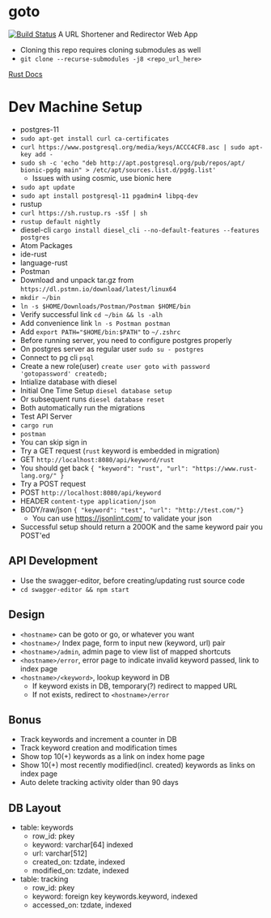 # goto
[![Build Status](https://travis-ci.org/mattlknight/goto-actix.svg?branch=master)](https://travis-ci.org/mattlknight/goto-actix)
A URL Shortener and Redirector Web App
- Cloning this repo requires cloning submodules as well
 - `git clone --recurse-submodules -j8 <repo_url_here>`

[Rust Docs](https://mattlknight.github.io/goto-actix/)

# Dev Machine Setup
- postgres-11
 - `sudo apt-get install curl ca-certificates`
 - `curl https://www.postgresql.org/media/keys/ACCC4CF8.asc | sudo apt-key add -`
 - `sudo sh -c 'echo "deb http://apt.postgresql.org/pub/repos/apt/ bionic-pgdg main" > /etc/apt/sources.list.d/pgdg.list'`
   - Issues with using cosmic, use bionic here
 - `sudo apt update`
 - `sudo apt install postgresql-11 pgadmin4 libpq-dev`
- rustup
 - `curl https://sh.rustup.rs -sSf | sh`
 - `rustup default nightly`
- diesel-cli `cargo install diesel_cli --no-default-features --features postgres`
- Atom Packages
 - ide-rust
 - language-rust
- Postman
 - Download and unpack tar.gz from `https://dl.pstmn.io/download/latest/linux64`
 - `mkdir ~/bin`
 - `ln -s $HOME/Downloads/Postman/Postman $HOME/bin`
 - Verify successful link `cd ~/bin && ls -alh`
 - Add convenience link `ln -s Postman postman`
 - Add `export PATH="$HOME/bin:$PATH"` to `~/.zshrc`
- Before running server, you need to configure postgres properly
 - On postgres server as regular user `sudo su - postgres`
 - Connect to pg cli `psql`
 - Create a new role(user) `create user goto with password 'gotopassword' createdb;`
- Intialize database with diesel
 - Initial One Time Setup `diesel database setup`
  - Or subsequent runs `diesel database reset`
  - Both automatically run the migrations
- Test API Server
 - `cargo run`
 - `postman`
  - You can skip sign in
- Try a GET request (`rust` keyword is embedded in migration)
 - GET `http://localhost:8080/api/keyword/rust`
  - You should get back
`{
    "keyword": "rust",
    "url": "https://www.rust-lang.org/"
}`
- Try a POST request
 - POST `http://localhost:8080/api/keyword`
 - HEADER `content-type application/json`
 - BODY/raw/json `{ "keyword": "test", "url": "http://test.com/"}`
   - You can use https://jsonlint.com/ to validate your json
  - Successful setup should return a 200OK and the same keyword pair you POST'ed

## API Development
- Use the swagger-editor, before creating/updating rust source code
 - `cd swagger-editor && npm start`

## Design
- `<hostname>` can be goto or go, or whatever you want
- `<hostname>/` Index page, form to input new (keyword, url) pair
- `<hostname>/admin`, admin page to view list of mapped shortcuts
- `<hostname>/error`, error page to indicate invalid keyword passed, link to index page
- `<hostname>/<keyword>`, lookup keyword in DB
  - If keyword exists in DB, temporary(?) redirect to mapped URL
  - If not exists, redirect to `<hostname>/error`

## Bonus
- Track keywords and increment a counter in DB
- Track keyword creation and modification times
- Show top 10(+) keywords as a link on index home page
- Show 10(+) most recently modified(incl. created) keywords as links on index page
- Auto delete tracking activity older than 90 days

## DB Layout
- table: keywords
  - row_id: pkey
  - keyword: varchar[64] indexed
  - url: varchar[512]
  - created_on: tzdate, indexed
  - modified_on: tzdate, indexed
- table: tracking
  - row_id: pkey
  - keyword: foreign key keywords.keyword, indexed
  - accessed_on: tzdate, indexed
